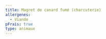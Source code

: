 ```yaml
---
title: Magret de canard fumé (charcuterie)
allergenes:
  - Viande
pFrais: true
type: animaux
---
```

